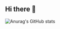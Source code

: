## Hi there 👋

![Anurag's GitHub stats](https://github-readme-stats-nine-fawn-75.vercel.app/api?username=Salai-Kowshikan&show=reviews,discussions_started,discussions_answered,prs_merged,prs_merged_percentage)
<!--
**Salai-Kowshikan/Salai-Kowshikan** is a ✨ _special_ ✨ repository because its `README.md` (this file) appears on your GitHub profile.

Here are some ideas to get you started:

- 🔭 I’m currently working on ...
- 🌱 I’m currently learning ...
- 👯 I’m looking to collaborate on ...
- 🤔 I’m looking for help with ...
- 💬 Ask me about ...
- 📫 How to reach me: ...
- 😄 Pronouns: ...
- ⚡ Fun fact: ...
-->
